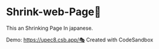 # Shrink-web-Page🎇
 This an Shrinking Page In japanese.


Demo: https://upec8.csb.app/🎭
Created with CodeSandbox

